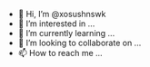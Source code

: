 - 👋 Hi, I’m @xosushnswk
- 👀 I’m interested in ...
- 🌱 I’m currently learning ...
- 💞️ I’m looking to collaborate on ...
- 📫 How to reach me ...

<!---
xosushnswk/xosushnswk is a ✨ special ✨ repository because its `README.md` (this file) appears on your GitHub profile.
You can click the Preview link to take a look at your changes.
--->

